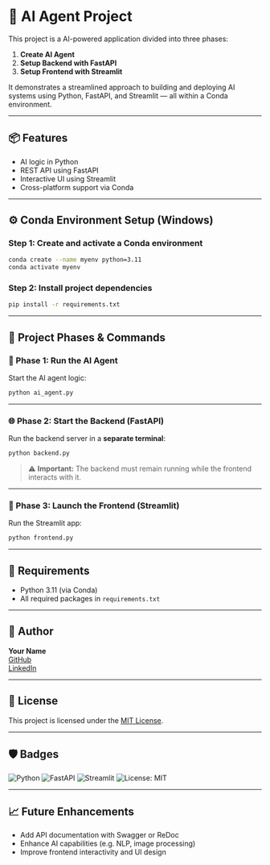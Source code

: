 # 🤖 AI Agent Project

This project is a AI-powered application divided into three phases:

1. **Create AI Agent**
2. **Setup Backend with FastAPI**
3. **Setup Frontend with Streamlit**

It demonstrates a streamlined approach to building and deploying AI systems using Python, FastAPI, and Streamlit — all within a Conda environment.

---

## 📦 Features

- AI logic in Python
- REST API using FastAPI
- Interactive UI using Streamlit
- Cross-platform support via Conda

---

## ⚙️ Conda Environment Setup (Windows)

### Step 1: Create and activate a Conda environment

```bash
conda create --name myenv python=3.11
conda activate myenv
```

### Step 2: Install project dependencies

```bash
pip install -r requirements.txt
```

---

## 🚀 Project Phases & Commands

### 📘 Phase 1: Run the AI Agent

Start the AI agent logic:

```bash
python ai_agent.py
```

---

### 🌐 Phase 2: Start the Backend (FastAPI)

Run the backend server in a **separate terminal**:

```bash
python backend.py
```

> ⚠️ **Important:** The backend must remain running while the frontend interacts with it.

---

### 🎨 Phase 3: Launch the Frontend (Streamlit)

Run the Streamlit app:

```bash
python frontend.py
```

---

## 📌 Requirements

- Python 3.11 (via Conda)
- All required packages in `requirements.txt`

---

## 👤 Author

**Your Name**  
[GitHub](https://github.com/AkagamiShnaks)  
[LinkedIn](https://linkedin.com/in/yourprofile)

---

## 📄 License

This project is licensed under the [MIT License](LICENSE).

---

## 🛡️ Badges

![Python](https://img.shields.io/badge/Python-3.11-blue)
![FastAPI](https://img.shields.io/badge/Backend-FastAPI-green)
![Streamlit](https://img.shields.io/badge/Frontend-Streamlit-orange)
![License: MIT](https://img.shields.io/badge/License-MIT-yellow)

---

## 📈 Future Enhancements

- Add API documentation with Swagger or ReDoc
- Enhance AI capabilities (e.g. NLP, image processing)
- Improve frontend interactivity and UI design
